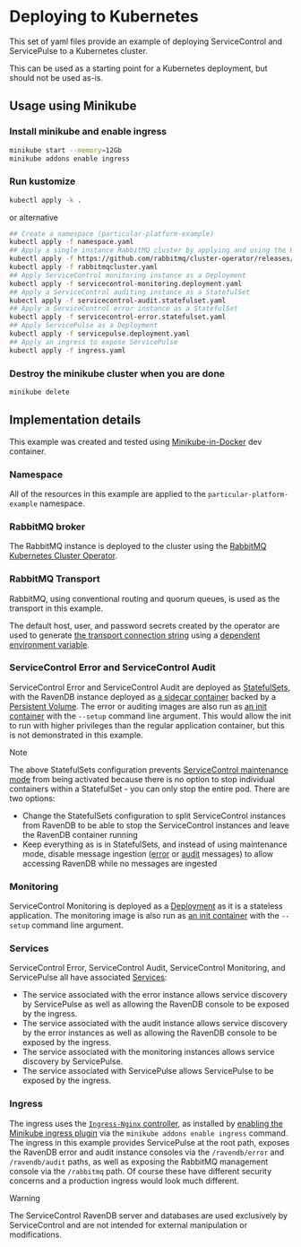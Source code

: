# Deploying to Kubernetes

This set of yaml files provide an example of deploying ServiceControl and ServicePulse to a Kubernetes cluster.

This can be used as a starting point for a Kubernetes deployment, but should not be used as-is.

## Usage using Minikube

### Install minikube and enable ingress

```bash
minikube start --memory=12Gb
minikube addons enable ingress
```

### Run kustomize

```bash
kubectl apply -k .
```

or alternative

```bash
## Create a namespace (particular-platform-example)
kubectl apply -f namespace.yaml
## Apply a single instance RabbitMQ cluster by applying and using the RabbitMQ cluster operator
kubectl apply -f https://github.com/rabbitmq/cluster-operator/releases/latest/download/cluster-operator.yml
kubectl apply -f rabbitmqcluster.yaml
## Apply ServiceControl monitoring instance as a Deployment
kubectl apply -f servicecontrol-monitoring.deployment.yaml
## Apply a ServiceControl auditing instance as a StatefulSet
kubectl apply -f servicecontrol-audit.statefulset.yaml
## Apply a ServiceControl error instance as a StatefulSet
kubectl apply -f servicecontrol-error.statefulset.yaml
## Apply ServicePulse as a Deployment
kubectl apply -f servicepulse.deployment.yaml
## Apply an ingress to expose ServicePulse
kubectl apply -f ingress.yaml
```

### Destroy the minikube cluster when you are done

```bash
minikube delete
```

## Implementation details

This example was created and tested using [Minikube-in-Docker](https://github.com/devcontainers/templates/tree/main/src/kubernetes-helm-minikube) dev container.

### Namespace

All of the resources in this example are applied to the `particular-platform-example` namespace.

### RabbitMQ broker

The RabbitMQ instance is deployed to the cluster using the [RabbitMQ Kubernetes Cluster Operator](https://www.rabbitmq.com/kubernetes/operator/operator-overview).

### RabbitMQ Transport

RabbitMQ, using conventional routing and quorum queues, is used as the transport in this example.

The default host, user, and password secrets created by the operator are used to generate [the transport connection string](https://docs.particular.net/transports/rabbitmq/connection-settings#transport-layer-security-support) using a [dependent environment variable](https://kubernetes.io/docs/tasks/inject-data-application/define-interdependent-environment-variables/).

### ServiceControl Error and ServiceControl Audit

ServiceControl Error and ServiceControl Audit are deployed as [StatefulSets](https://kubernetes.io/docs/concepts/workloads/controllers/statefulset/), with the RavenDB instance deployed as [a sidecar container](https://kubernetes.io/docs/concepts/workloads/pods/sidecar-containers/) backed by a [Persistent Volume](https://kubernetes.io/docs/concepts/storage/persistent-volumes/). The error or auditing images are also run as [an init container](https://kubernetes.io/docs/concepts/workloads/pods/init-containers/) with the `--setup` command line argument. This would allow the init to run with higher privileges than the regular application container, but this is not demonstrated in this example.

> [!NOTE]
> The above StatefulSets configuration prevents [ServiceControl maintenance mode](https://docs.particular.net/servicecontrol/ravendb/accessing-database#container-deployment) from being activated because there is no option to stop individual containers within a StatefulSet - you can only stop the entire pod.
> There are two options:
>
> - Change the StatefulSets configuration to split ServiceControl instances from RavenDB to be able to stop the ServiceControl instances and leave the RavenDB container running
> - Keep everything as is in StatefulSets, and instead of using maintenance mode, disable message ingestion ([error](https://docs.particular.net/servicecontrol/servicecontrol-instances/configuration#recoverability-servicecontrolingesterrormessages) or [audit](https://docs.particular.net/servicecontrol/audit-instances/configuration#recoverability-servicecontrolingestauditmessages) messages) to allow accessing RavenDB while no messages are ingested

### Monitoring

ServiceControl Monitoring is deployed as a [Deployment](https://kubernetes.io/docs/concepts/workloads/controllers/deployment/) as it is a stateless application. The monitoring image is also run as [an init container](https://kubernetes.io/docs/concepts/workloads/pods/init-containers/) with the `--setup` command line argument.

### Services

ServiceControl Error, ServiceControl Audit, ServiceControl Monitoring, and ServicePulse all have associated [Services](https://kubernetes.io/docs/concepts/services-networking/service/):

- The service associated with the error instance allows service discovery by ServicePulse as well as allowing the RavenDB console to be exposed by the ingress.
- The service associated with the audit instance allows service discovery by the error instances as well as allowing the RavenDB console to be exposed by the ingress.
- The service associated with the monitoring instances allows service discovery by ServicePulse.
- The service associated with ServicePulse allows ServicePulse to be exposed by the ingress.

### Ingress

The ingress uses the [`Ingress-Nginx` controller](https://kubernetes.github.io/ingress-nginx/), as installed by [enabling the Minikube ingress plugin](https://kubernetes.io/docs/tasks/access-application-cluster/ingress-minikube/) via the `minikube addons enable ingress` command. The ingress in this example provides ServicePulse at the root path, exposes the RavenDB error and audit instance consoles via the `/ravendb/error` and `/ravendb/audit` paths, as well as exposing the RabbitMQ management console via the `/rabbitmq` path. Of course these have different security concerns and a production ingress would look much different.

> [!WARNING]
> The ServiceControl RavenDB server and databases are used exclusively by ServiceControl and are not intended for external manipulation or modifications.
